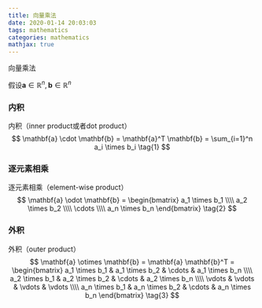 ```yaml
---
title: 向量乘法
date: 2020-01-14 20:03:03
tags: mathematics
categories: mathematics
mathjax: true
---
```


向量乘法

<!--more-->

假设$\mathbf{a} \in \mathbb{R}^n, \mathbf{b} \in \mathbb{R}^n$

### 内积

内积（inner product或者dot product）
$$
\mathbf{a} \cdot \mathbf{b} = \mathbf{a}^T \mathbf{b} = \sum_{i=1}^n a_i \times b_i \tag{1}
$$

### 逐元素相乘

逐元素相乘（element-wise product）
$$
\mathbf{a} \odot \mathbf{b} = 
\begin{bmatrix}
a_1 \times b_1 \\\\
a_2 \times b_2 \\\\
\cdots \\\\
a_n \times b_n
\end{bmatrix} \tag{2}
$$

### 外积

外积（outer product）
$$
\mathbf{a} \otimes \mathbf{b}
= \mathbf{a} \mathbf{b}^T
= \begin{bmatrix}
a_1 \times b_1 & a_1 \times b_2 & \cdots & a_1 \times b_n \\\\
a_2 \times b_1 & a_2 \times b_2 & \cdots & a_2 \times b_n \\\\
\vdots & \vdots & \vdots & \vdots \\\\
a_n \times b_1 & a_n \times b_2 & \cdots & a_n \times b_n 
\end{bmatrix} \tag{3}
$$

